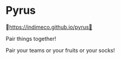 # Pyrus

🍐https://indimeco.github.io/pyrus🍐

Pair things together!

Pair your teams or your fruits or your socks!
